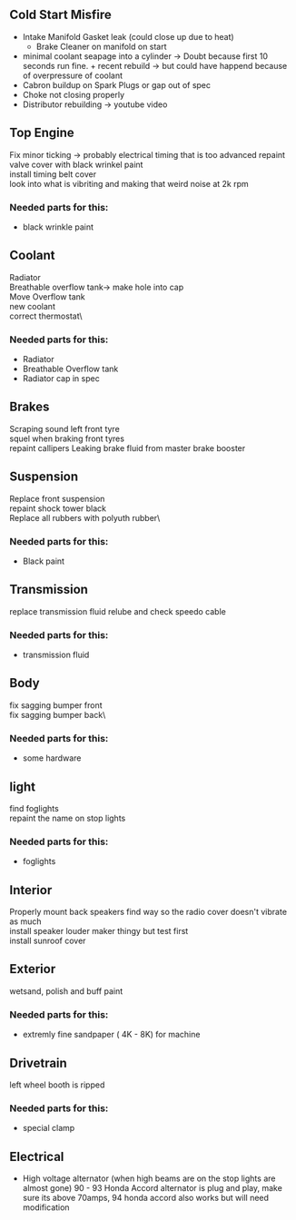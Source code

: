 
## Cold Start Misfire
- Intake Manifold Gasket leak (could close up due to heat)
    - Brake Cleaner on manifold on start
- minimal coolant seapage into a cylinder -> Doubt because first 10 seconds run fine. + recent rebuild -> but could have happend because of overpressure of coolant
- Cabron buildup on Spark Plugs or gap out of spec
- Choke not closing properly
- Distributor rebuilding -> youtube video


## Top Engine
Fix minor ticking -> probably electrical timing that is too advanced
repaint valve cover with black wrinkel paint\
install timing belt cover\
look into what is vibriting and making that weird noise at 2k rpm

### Needed parts for this:
- black wrinkle paint

## Coolant
Radiator\
Breathable overflow tank-> make hole into cap\
Move Overflow tank\
new coolant\
correct thermostat\

### Needed parts for this:
- Radiator
- Breathable Overflow tank
- Radiator cap in spec

## Brakes
Scraping sound left front tyre\
squel when braking front tyres\
repaint callipers
Leaking brake fluid from master brake booster


## Suspension
Replace front suspension\
repaint shock tower black\
Replace all rubbers with polyuth rubber\

### Needed parts for this:
- Black paint

## Transmission
replace transmission fluid
relube and check speedo cable

### Needed parts for this:
- transmission fluid

## Body
fix sagging bumper front\
fix sagging bumper back\

### Needed parts for this:
- some hardware

## light
find foglights\
repaint the name on stop lights

### Needed parts for this:
- foglights

## Interior
Properly mount back speakers
find way so the radio cover doesn't vibrate as much\
install speaker louder maker thingy but test first\
install sunroof cover

## Exterior
wetsand, polish and buff paint

### Needed parts for this:
- extremly fine sandpaper ( 4K - 8K) for machine 

## Drivetrain
left wheel booth is ripped

### Needed parts for this:
- special clamp

## Electrical
- High voltage alternator (when high beams are on the stop lights are almost gone) 90 - 93 Honda Accord alternator is plug and play, make sure its above 70amps, 94 honda accord also works but will need modification